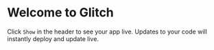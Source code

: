 Welcome to Glitch
=================

Click `Show` in the header to see your app live. Updates to your code will instantly deploy and update live.
